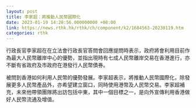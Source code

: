 ```yaml
---
layout: post
title: 李家超：將推動人民幣國際化
date: 2023-01-19 14:28:56.000000000 +08:00
link: https://news.rthk.hk/rthk/ch/component/k2/1684563-20230119.htm
categories: rthk
---
```


行政長官李家超在在立法會行政長官答問會回應提問時表示，政府將會利用目前作為最大人民幣離岸中心的優勢，並指出現時有七成人民幣離岸交易在香港進行，亦不斷有省政府及市政府在港發行人民幣債券。

被問到香港如何利用人民幣的優勢發展。李家超表示，將推動人民幣國際化，除發展更多人民幣產品外，亦希望建立窗口，同時使用港幣及人民幣交易。李家超補充，未來他帶領團隊將出訪包括中東，其中一個目標之一，是向外宣傳利用香港做好人民幣流通及增值。
